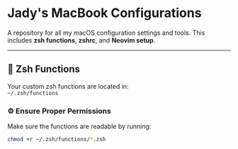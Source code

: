 # Jady's MacBook Configurations  
A repository for all my macOS configuration settings and tools. This includes **zsh functions**, **zshrc**, and **Neovim setup**.

---

## 📁 **Zsh Functions**  
Your custom zsh functions are located in:  
`~/.zsh/functions`

### ⚙️ Ensure Proper Permissions  
Make sure the functions are readable by running:  
```bash
chmod +r ~/.zsh/functions/*.zsh
```
